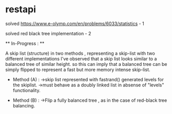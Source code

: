 # restapi

solved https://www.e-olymp.com/en/problems/6033/statistics - 1

solved red black tree implementation - 2

** In-Progress : **

A skip list (structure) in two methods , representing a skip-list with two different implementations 
I've observed that a skip list looks similar to a balanced tree of similar height. so this can imply that a balanced tree can be simply flipped to represent a fast but more memory intense skip-list. 

- Method (A) :
 ->skip list represented with fastrand() generated levels for the skiplist.
 ->must behave as a doubly linked list in absense of "levels" functionality.

- Method (B) :
 ->Flip a fully balanced tree , as in the case of red-black tree balancing.
